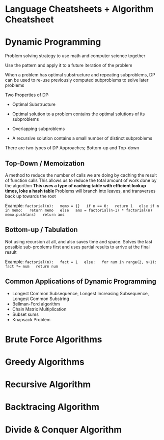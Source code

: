 # Language Cheatsheets + Algorithm Cheatsheet

# Dynamic Programming

Problem solving strategy to use math and computer science together

Use the pattern and apply it to a future iteration of the problem

When a problem has optimal substructure and repeating subproblems, DP can be used
to re-use previously computed subproblems to solve later problems

Two Properties of DP:
* Optimal Substructure
- Optimal solution to a problem contains the optimal solutions of its subproblems
* Overlapping subproblems
- A recursive solution contains a small number of distinct subproblems

There are two types of DP Approaches; Bottom-up and Top-down

## Top-Down / Memoization
A method to reduce the number of calls we are doing by caching the result of function calls
This allows us to reduce the total amount of work done by the algorithm
<b> This uses a type of caching table with efficient lookup times, loke a hash table </b>
Problems will branch into leaves, and transverses back up towards the root

Example:
`
factorial(n):  
    memo = {}  
    if n == 0:  
        return 1  
    else if n in memo:  
        return memo  
    else  
        ans = factorial(n-1) * factorial(n)  
        memo.push(ans)  
        return ans  
`
## Bottom-up / Tabulation
Not using recursion at all, and also saves time and space.
Solves the last possible sub-problems first and uses partial results to arrive at the final result


Example:
`
factorial(n):  
    fact = 1  
    else:  
        for num in range(2, n+1):  
            fact *= num  
    return num  
`
## Common Applications of Dynamic Programming
* Longest Common Subsequence, Longest Increasing Subsequence, Longest Common Substring
* Bellman-Ford algorithm
* Chain Matrix Multiplication
* Subset sums
* Knapsack Problem

# Brute Force Algorithms

# Greedy Algorithms

# Recursive Algorithm

# Backtracing Algorithm

# Divide & Conquer Algorithm


